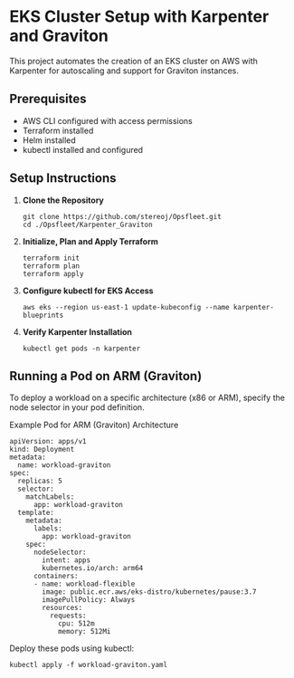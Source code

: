 # EKS Cluster Setup with Karpenter and Graviton

This project automates the creation of an EKS cluster on AWS with Karpenter for autoscaling and support for Graviton instances. 

## Prerequisites

- AWS CLI configured with access permissions
- Terraform installed
- Helm installed
- kubectl installed and configured

## Setup Instructions

1. **Clone the Repository**

   ```
   git clone https://github.com/stereoj/Opsfleet.git
   cd ./Opsfleet/Karpenter_Graviton
   ```

2. **Initialize, Plan and Apply Terraform**


   ```
   terraform init
   terraform plan
   terraform apply
   ```
   
4. **Configure kubectl for EKS Access**

   ```
   aws eks --region us-east-1 update-kubeconfig --name karpenter-blueprints
   ```

5. **Verify Karpenter Installation**
   
   ```
   kubectl get pods -n karpenter
   ```

## Running a Pod on ARM (Graviton)

To deploy a workload on a specific architecture (x86 or ARM), specify the node selector in your pod definition.

Example Pod for ARM (Graviton) Architecture

```
apiVersion: apps/v1
kind: Deployment
metadata:
  name: workload-graviton
spec:
  replicas: 5
  selector:
    matchLabels:
      app: workload-graviton
  template:
    metadata:
      labels:
        app: workload-graviton
    spec:
      nodeSelector:
        intent: apps
        kubernetes.io/arch: arm64
      containers:
      - name: workload-flexible
        image: public.ecr.aws/eks-distro/kubernetes/pause:3.7
        imagePullPolicy: Always
        resources:
          requests:
            cpu: 512m
            memory: 512Mi 
```

Deploy these pods using kubectl:

```
kubectl apply -f workload-graviton.yaml
```
